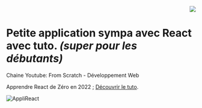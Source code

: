 <p align="right"><a href="https://github.com/franckdun/Visualfolio/blob/main/README.md"> <img src="https://img.shields.io/badge/Go%20to-visualfolio-blueviolet"> </a></p>

# Petite application sympa avec React avec tuto.  *(super pour les débutants)*

Chaine Youtube: From Scratch - Développement Web

Apprendre React de Zéro en 2022 ;
[Découvrir le tuto](https://youtu.be/f0X1Tl8aHtA?t=4).
						

![AppliReact](https://user-images.githubusercontent.com/40036047/169093863-fbe8a43c-ae11-4d0e-8a8a-36a230efc3ec.PNG)
